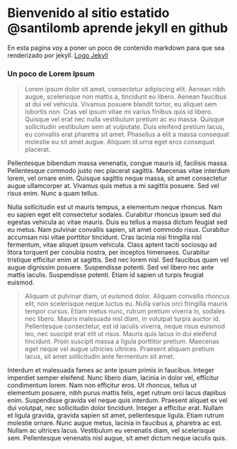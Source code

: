 # Bienvenido al sitio estatido @santilomb aprende **jekyll** en **github**

En esta pagina voy a poner un poco de contenido markdown para que sea renderizado por jekyll.
[Logo Jekyll](https://scriptedtea.com/assets/images/posts/jekyll_logo.png)

### Un poco de Lorem Ipsum

  >Lorem ipsum dolor sit amet, consectetur adipiscing elit. Aenean nibh augue, scelerisque non mattis a, tincidunt eu libero. Aenean faucibus at dui vel vehicula. Vivamus posuere blandit tortor, eu aliquet sem lobortis non. Cras vel ipsum vitae mi varius finibus quis id libero. Quisque vel erat nec nulla vestibulum pretium ac eu massa. Quisque sollicitudin vestibulum sem at vulputate. Duis eleifend pretium lacus, eu convallis erat pharetra sit amet. Phasellus a elit a massa consequat molestie eu sit amet augue. Aliquam id urna eget eros consequat placerat.

  Pellentesque bibendum massa venenatis, congue mauris id, facilisis massa. Pellentesque commodo justo nec placerat sagittis. Maecenas vitae interdum lorem, vel ornare enim. Quisque sagittis neque massa, sit amet consectetur augue ullamcorper at. Vivamus quis metus a mi sagittis posuere. Sed vel risus enim. Nunc a quam tellus.

  Nulla sollicitudin est ut mauris tempus, a elementum neque rhoncus. Nam eu sapien eget elit consectetur sodales. Curabitur rhoncus ipsum sed dui egestas vehicula ac vitae mauris. Duis eu tellus a massa dictum feugiat sed eu metus. Nam pulvinar convallis sapien, sit amet commodo risus. Curabitur accumsan nisi vitae porttitor tincidunt. Cras lacinia nisi fringilla nisl fermentum, vitae aliquet ipsum vehicula. Class aptent taciti sociosqu ad litora torquent per conubia nostra, per inceptos himenaeos. Curabitur tristique efficitur enim at sagittis. Sed nec lorem nisl. Sed faucibus quam vel augue dignissim posuere. Suspendisse potenti. Sed vel libero nec ante mattis iaculis. Suspendisse potenti. Etiam id sapien ut turpis feugiat euismod.

  > Aliquam ut pulvinar diam, ut euismod dolor. Aliquam convallis rhoncus elit, non scelerisque neque luctus eu. Nulla varius orci fringilla mauris tempor cursus. Etiam metus nunc, rutrum pretium viverra in, sodales nec libero. Mauris malesuada nisl diam, in volutpat turpis auctor id. Pellentesque consectetur, est id iaculis viverra, neque risus euismod leo, nec suscipit erat elit ut risus. Mauris quis lacus in dui eleifend tincidunt. Proin suscipit massa a ligula porttitor pretium. Maecenas eget neque vel augue ultricies ultrices. Praesent aliquam pretium lacus, sit amet sollicitudin ante fermentum sit amet.

  Interdum et malesuada fames ac ante ipsum primis in faucibus. Integer imperdiet semper eleifend. Nunc libero diam, lacinia in dolor vel, efficitur condimentum lorem. Nam non efficitur eros. Ut rhoncus, tellus ut elementum posuere, nibh purus mattis felis, eget rutrum orci lacus dapibus enim. Suspendisse gravida vel neque quis interdum. Praesent aliquet ex vel dui volutpat, nec sollicitudin dolor tincidunt. Integer a efficitur erat. Nullam et ligula gravida, gravida sapien sit amet, pellentesque ligula. Etiam rutrum molestie ornare. Nunc augue metus, lacinia in faucibus a, pharetra ac est. Nullam ac ultrices lacus. Vestibulum eu venenatis diam, vel scelerisque sem. Pellentesque venenatis nisl augue, sit amet dictum neque iaculis quis.
